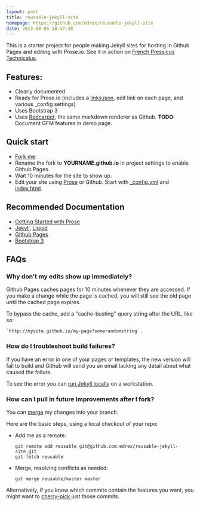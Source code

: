 ```yaml
---
layout: post
title: reusable-jekyll-site
homepage: https://github.com/edrex/reusable-jekyll-site
date: 2013-08-05 18:47:38
---
```

This is a starter project for people making Jekyll sites for hosting in Github Pages and editing with Prose.io. See it in action on [French Pressicus Technicalus](http://edrex.github.io).

## Features:

 - Clearly documented
 - Ready for Prose.io (includes a [links.json](links.json), edit link on each page, and various _config settings)
 - Uses Bootstrap 3
 - Uses [Redcarpet](https://github.com/vmg/redcarpet), the same markdown renderer as Github. **TODO:** Document GFM features in demo page.

## Quick start

 - [Fork me](https://github.com/edrex/reusable-jekyll-site/fork).
 - Rename the fork to **YOURNAME.github.io** in project settings to enable Github Pages.
 - Wait 10 minutes for the site to show up.
 - Edit your site using [Prose](http://prose.io/) or Github. Start with [_config.yml](_config.yml) and [index.html](index.html).

## Recommended Documentation

   - [Getting Started with Prose](https://github.com/prose/prose/wiki/Getting-Started)
   - [Jekyll](http://jekyllrb.com/docs/home/), [Liquid](https://github.com/Shopify/liquid/wiki/Liquid-for-Designers)
   - [Github Pages](https://help.github.com/articles/using-jekyll-with-pages)
   - [Bootstrap 3](http://getbootstrap.com/)

## FAQs

### Why don't my edits show up immediately?

Github Pages caches pages for 10 minutes whenever they are accessed. If you make a change while the page is cached, you will still see the old page until the cached page expires.

To bypass the cache, add a "cache-busting" query string after the URL, like so: 

    `http://mysite.github.io/my-page?somerandomstring`.

### How do I troubleshoot build failures?

If you have an error in one of your pages or templates, the new version will fail to build and Github will send you an email lacking any detail about what caused the failure. 

To see the error you can [run Jekyll locally](http://jekyllrb.com/docs/quickstart/) on a workstation.

### How can I pull in future improvements after I fork?

You can [merge](http://git-scm.com/book/en/Git-Branching-Basic-Branching-and-Merging) my changes into your branch.

Here are the basic steps, using a local checkout of your repo:

* Add me as a remote:

  ```
  git remote add reusable git@github.com:edrex/reusable-jekyll-site.git
  git fetch reusable
  ```

* Merge, resolving conflicts as needed:
  
  ```
  git merge reusable/master master
  ```

Alternatively, if you know which commits contain the features you want, you might want to [cherry-pick](http://git-scm.com/docs/git-cherry-pick) just those commits.


